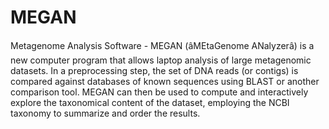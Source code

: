 # MEGAN

Metagenome Analysis Software - MEGAN (âMEtaGenome ANalyzerâ) is a new computer program that allows laptop analysis of large metagenomic datasets. In a preprocessing step, the set of DNA reads (or contigs) is compared against databases of known sequences using BLAST or another comparison tool. MEGAN can then be used to compute and interactively explore the taxonomical content of the dataset, employing the NCBI taxonomy to summarize and order the results.
